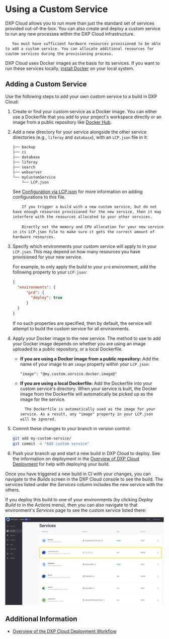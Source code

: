 # Using a Custom Service

DXP Cloud allows you to run more than just the standard set of services provided out-of-the-box. You can also create and deploy a custom service to run any new processes within the DXP Cloud infrastructure.

```note::
   You must have sufficient hardware resources provisioned to be able to add a custom service. You can allocate additional resources for custom services during the provisioning process.
```

DXP Cloud uses Docker images as the basis for its services. If you want to run these services locally, [install Docker](https://docs.docker.com/get-docker/) on your local system.

## Adding a Custom Service

Use the following steps to add your own custom service to a build in DXP Cloud:

1. Create or find your custom service as a Docker image. You can either use a Dockerfile that you add to your project's workspace directly or an image from a public repository like [Docker Hub](https://hub.docker.com/).

1. Add a new directory for your service alongside the other service directories (e.g., `liferay` and `database`), with an `LCP.json` file in it:

	```
    ├── backup
    ├── ci
    ├── database
    ├── liferay
    ├── search
    ├── webserver
    └── myCustomService
        └── LCP.json
	```

	See [Configuration via LCP.json](../reference/configuration-via-lcp-json.md) for more information on adding configurations to this file.

    ```warning::
        If you trigger a build with a new custom service, but do not have enough resources provisioned for the new service, then it may interfere with the resources allocated to your other services.

        Directly set the memory and CPU allocation for your new service in its LCP.json file to make sure it gets the correct amount of hardware resources.
    ```

1. Specify which environments your custom service will apply to in your `LCP.json`. This may depend on how many resources you have provisioned for your new service.

    For example, to only apply the build to your `prd` environment, add the following property to your `LCP.json`:

    ```json
    {
      "environments": {
          "prd": {
            "deploy": true
          }
      }
    }
    ```

    If no such properties are specified, then by default, the service will attempt to build the custom service for all environments.

1. Apply your Docker image to the new service. The method to use to add your Docker image depends on whether you are using an image uploaded to a public repository, or a local Dockerfile.

    * **If you are using a Docker image from a public repository:** Add the name of your image to an `image` property within your `LCP.json`:

      ```
      "image": "@my.custom.service.docker.image@"
      ```

    * **If you are using a local Dockerfile:** Add the Dockerfile into your custom service's directory. When your service is built, the Docker image from the Dockerfile will automatically be picked up as the image for the service.

      ```note::
        The Dockerfile is automatically used as the image for your service. As a result, any "image" property in your LCP.json will be ignored.
      ```

1. Commit these changes to your branch in version control:

    ```bash
    git add my-custom-service/
    git commit -m "Add custom service"
    ```

1. Push your branch up and start a new build in DXP Cloud to deploy. See the information on deployment in the [Overview of DXP Cloud Deployment](./overview-of-the-dxp-cloud-deployment-workflow#deploy) for help with deploying your build.

Once you have triggered a new build in CI with your changes, you can navigate to the _Builds_ screen in the DXP Cloud console to see the build. The services listed under the _Services_ column includes the new service with the others.

If you deploy this build to one of your environments (by clicking _Deploy Build to_ in the Actions menu), then you can also navigate to that environment's _Services_ page to see the custom service listed there:

![New "customservice" deploying alongside the other services.](./using-a-custom-service/images/01.png)

## Additional Information

* [Overview of the DXP Cloud Deployment Workflow](./overview-of-the-dxp-cloud-deployment-workflow)
